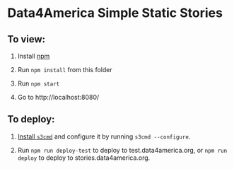 # Data4America Simple Static Stories

## To view:

1. Install [npm](https://www.npmjs.com/)

2. Run `npm install` from this folder

3. Run `npm start`

4. Go to http://localhost:8080/

## To deploy:

1. [Install `s3cmd`](https://github.com/s3tools/s3cmd/blob/master/INSTALL) and configure it by running `s3cmd --configure`.

2. Run `npm run deploy-test` to deploy to test.data4america.org, or `npm run deploy` to deploy to stories.data4america.org.